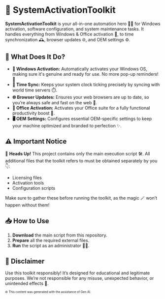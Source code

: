 # 🚀 SystemActivationToolkit

**SystemActivationToolkit** is your all-in-one automation hero 🦸‍♂️ for Windows activation, software configuration, and system maintenance tasks. It handles everything from Windows & Office activation 🏢, to time synchronization 🕰️, browser updates 🌐, and OEM settings ⚙️. 

## 📝 What Does It Do?

- **🔑 Windows Activation:** Automatically activates your Windows OS, making sure it's genuine and ready for use. No more pop-up reminders! 🎉
- **📅 Time Sync:** Keeps your system clock ticking precisely by syncing with world time servers ⏱️.
- **🌐 Browser Updates:** Ensures your web browsers are up to date, so you’re always safe and fast on the web 🚀.
- **🏢 Office Activation:** Activates your Office suite for a fully functional productivity boost 📝.
- **🖥️ OEM Settings:** Configures essential OEM-specific settings to keep your machine optimized and branded to perfection ✨.

## ⚠️ Important Notice

🚨 **Heads Up!** This project contains only the main execution script 🛠️. All additional files that the toolkit refers to must be obtained separately by you 👇:

- Licensing files
- Activation tools
- Configuration scripts

Make sure to gather these before running the toolkit, as the magic 🪄 won’t happen without them!

## 📥 How to Use

1. **Download** the main script from this repository.
2. **Prepare** all the required external files.
3. **Run** the script as an administrator 🧑‍💻.

## 📜 Disclaimer

Use this toolkit responsibly! It’s designed for educational and legitimate purposes. We’re not responsible for any misuse, unexpected behavior, or unintended effects 🧐.


<sub><sup>⚙️ This content was generated with the assistance of Gen AI.</sup></sub>
